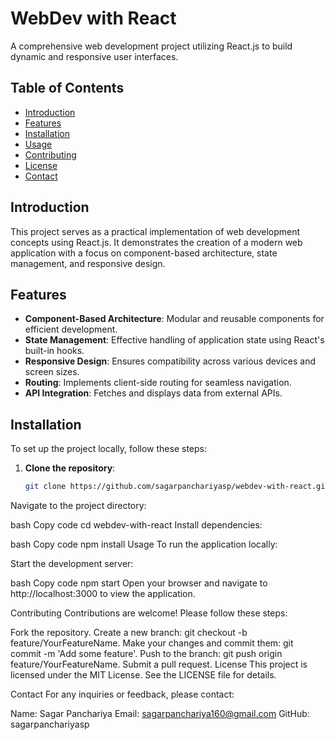 # WebDev with React

A comprehensive web development project utilizing React.js to build dynamic and responsive user interfaces.

## Table of Contents

- [Introduction](#introduction)
- [Features](#features)
- [Installation](#installation)
- [Usage](#usage)
- [Contributing](#contributing)
- [License](#license)
- [Contact](#contact)

## Introduction

This project serves as a practical implementation of web development concepts using React.js. It demonstrates the creation of a modern web application with a focus on component-based architecture, state management, and responsive design.

## Features

- **Component-Based Architecture**: Modular and reusable components for efficient development.
- **State Management**: Effective handling of application state using React's built-in hooks.
- **Responsive Design**: Ensures compatibility across various devices and screen sizes.
- **Routing**: Implements client-side routing for seamless navigation.
- **API Integration**: Fetches and displays data from external APIs.

## Installation

To set up the project locally, follow these steps:

1. **Clone the repository**:

   ```bash
   git clone https://github.com/sagarpanchariyasp/webdev-with-react.git
Navigate to the project directory:

bash
Copy code
cd webdev-with-react
Install dependencies:

bash
Copy code
npm install
Usage
To run the application locally:

Start the development server:

bash
Copy code
npm start
Open your browser and navigate to http://localhost:3000 to view the application.

Contributing
Contributions are welcome! Please follow these steps:

Fork the repository.
Create a new branch: git checkout -b feature/YourFeatureName.
Make your changes and commit them: git commit -m 'Add some feature'.
Push to the branch: git push origin feature/YourFeatureName.
Submit a pull request.
License
This project is licensed under the MIT License. See the LICENSE file for details.

Contact
For any inquiries or feedback, please contact:

Name: Sagar Panchariya
Email: sagarpanchariya160@gmail.com
GitHub: sagarpanchariyasp



